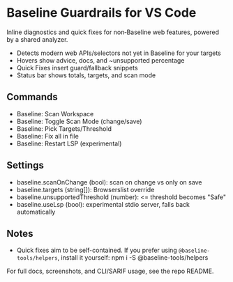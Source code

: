 # Baseline Guardrails for VS Code

Inline diagnostics and quick fixes for non‑Baseline web features, powered by a shared analyzer.

- Detects modern web APIs/selectors not yet in Baseline for your targets
- Hovers show advice, docs, and ~unsupported percentage
- Quick Fixes insert guard/fallback snippets
- Status bar shows totals, targets, and scan mode

## Commands

- Baseline: Scan Workspace
- Baseline: Toggle Scan Mode (change/save)
- Baseline: Pick Targets/Threshold
- Baseline: Fix all in file
- Baseline: Restart LSP (experimental)

## Settings

- baseline.scanOnChange (bool): scan on change vs only on save
- baseline.targets (string[]): Browserslist override
- baseline.unsupportedThreshold (number): <= threshold becomes "Safe"
- baseline.useLsp (bool): experimental stdio server, falls back automatically

## Notes

- Quick fixes aim to be self-contained. If you prefer using `@baseline-tools/helpers`, install it yourself:
  npm i -S @baseline-tools/helpers

For full docs, screenshots, and CLI/SARIF usage, see the repo README.
